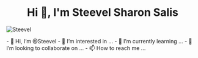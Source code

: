 <h1 align="center">Hi 👋, I'm Steevel Sharon Salis</h1>
<p align="left"> <img src="https://komarev.com/ghpvc/?username=Steevel&label=Profile%20views&color=129e00&style=plastic" alt="Steevel" /> </p>
- 👋 Hi, I’m @Steevel
- 👀 I’m interested in ...
- 🌱 I’m currently learning ...
- 💞️ I’m looking to collaborate on ...
- 📫 How to reach me ...

<!---
Steevel/Steevel is a ✨ special ✨ repository because its `README.md` (this file) appears on your GitHub profile.
You can click the Preview link to take a look at your changes.
--->
